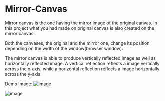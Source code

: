 # Mirror-Canvas
Mirror canvas is the one having the mirror image of the original canvas. 
In this project what you had made on original canvas is also created on the mirror canvas.

Both the canvases, the original and the mirror one, change its position depending on the width of the window(browser window). 

The mirror canvas is able to produce vertically reflected image as well as horizontally reflected image. A vertical reflection reflects a image vertically across the x-axis, while a horizontal reflection reflects a image horizontally across the y-axis.

Demo Image:
![image](https://user-images.githubusercontent.com/35723938/58941332-2ad72680-8799-11e9-8b1e-771bc2e411f4.png)

![image](https://user-images.githubusercontent.com/35723938/58941430-64a82d00-8799-11e9-81d8-cd468f61477a.png)
